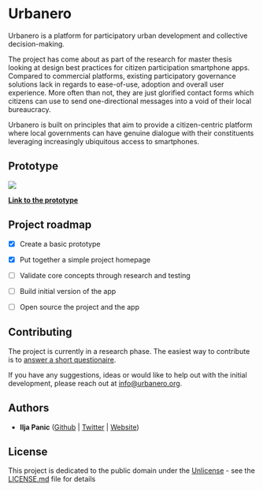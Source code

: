 # Urbanero

Urbanero is a platform for participatory urban development and collective decision-making.

The project has come about as part of the research for master thesis looking at design best practices for citizen participation smartphone apps. Compared to commercial platforms, existing participatory governance solutions lack in regards to ease-of-use, adoption and overall user experience. More often than not, they are just glorified contact forms which citizens can use to send one-directional messages into a void of their local bureaucracy.

Urbanero is built on principles that aim to provide a citizen-centric platform where local governments can have genuine dialogue with their constituents leveraging increasingly ubiquitous access to smartphones.

## Prototype

![](https://raw.githubusercontent.com/urbanero/urbanero-homepage/master/img/prototype-preview-compressed.gif)

[**Link to the prototype**](https://invis.io/FPNK7GEB5V7#/314793465_dahboard)


## Project roadmap

- [x] Create a basic prototype
- [x] Put together a simple project homepage
- [ ] Validate core concepts through research and testing
- [ ] Build initial version of the app
- [ ] Open source the project and the app


## Contributing

The project is currently in a research phase. The easiest way to contribute is to [answer a short questionaire](https://urbanero.typeform.com/to/qBTKrD).

If you have any suggestions, ideas or would like to help out with the initial development, please reach out at [info@urbanero.org](mailto:info@urbanero.org).



## Authors

- **Ilja Panic** ([Github](https://github.com/iljapanic) | [Twitter](https://twitter.com/iljapanic) | [Website](https://iljapanic.com))

## License

This project is dedicated to the public domain under the [Unlicense](https://unlicense.org/) - see the [LICENSE.md](https://github.com/urbanero/urbanero-homepage/blob/master/LICENSE.md) file for details
